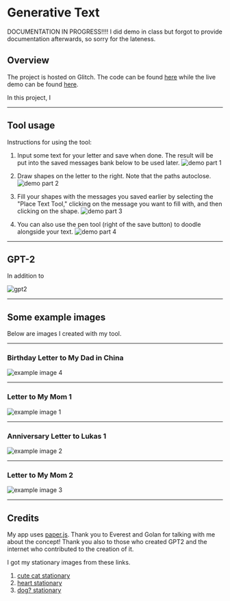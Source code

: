 # Generative Text 

DOCUMENTATION IN PROGRESS!!!! I did demo in class but forgot to provide documentation afterwards, so sorry for the lateness.

## Overview

The project is hosted on Glitch. The code can be found [here](https://glitch.com/edit/#!/shapes-on-letters) while the live demo can be found [here](https://shapes-on-letters.glitch.me).

In this project, I 

--------
## Tool usage ##
Instructions for using the tool:

1. Input some text for your letter and save when done. The result will be put into the saved messages bank below to be used later.
![demo part 1](images/text-demo-1.gif)

2. Draw shapes on the letter to the right. Note that the paths autoclose. 
![demo part 2](images/text-demo-2.gif)

3. Fill your shapes with the messages you saved earlier by selecting the "Place Text Tool," clicking on the message you want to fill with, and then clicking on the shape.
![demo part 3](images/text-demo-3.gif)

4. You can also use the pen tool (right of the save button) to doodle alongside your text.
![demo part 4](images/text-demo-4.gif)

--------
## GPT-2 ##

In addition to 

![gpt2](images/gpt2.png)

--------
## Some example images ##
Below are images I created with my tool.

--------

### Birthday Letter to My Dad in China
![example image 4](images/image4.png)

--------

### Letter to My Mom 1
![example image 1](images/image1.png)

--------

### Anniversary Letter to Lukas 1
![example image 2](images/image2.png)

--------

### Letter to My Mom 2
![example image 3](images/image3.png)

--------
## Credits ##

My app uses [paper.js](http://paperjs.org). Thank you to Everest and Golan for talking with me about the concept! Thank you also to those who created GPT2 and the internet who contributed to the creation of it.

I got my stationary images from these links. 
1. [cute cat stationary](https://www.pinterest.com/pin/382454193347624347/?lp=true)
2. [heart stationary](http://kinocop.co/cute-stationery-paper/)
3. [dog? stationary](https://www.pinterest.com/pin/431430839285405215/?lp=true)